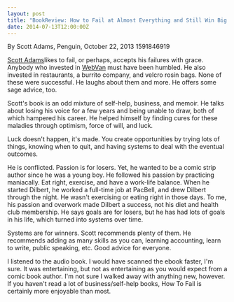 ```yaml
---
layout: post
title: "BookReview: How to Fail at Almost Everything and Still Win Big: Kind of the Story of My Life"
date: 2014-07-13T12:00:00Z
---
```

By Scott Adams, Penguin, October 22, 2013 1591846919

[Scott Adams](http://www.dilbert.com/blog/)likes to fail, or perhaps, accepts his failures with grace.  Anybody
who invested in
[WebVan](http://en.wikipedia.org/wiki/Webvan) must have been humbled.  He also invested in restaurants,
a burrito company, and velcro rosin bags.  None of these were successful.
He laughs about them and more.  He offers some sage advice, too.

Scott's book is an odd mixture of self-help, business, and memoir.  He talks
about losing his voice for a few years and being unable to draw, both of which
hampered his career.  He helped himself by finding cures for these maladies
through optimism, force of will, and luck.

Luck doesn't happen, it's made.  You create opportunities by trying lots
of things, knowing when to quit, and having systems to deal with the
eventual outcomes.

He is conflicted.  Passion is for losers.  Yet, he wanted to be a comic
strip author since he was a young boy.  He followed his passion by
practicing maniacally.  Eat right, exercise, and have a work-life balance.
When he started Dilbert, he worked a full-time job at PacBell, and
drew Dilbert through the night.  He wasn't exercising or eating right
in those days.  To me, his passion and overwork made Dilbert a success,
not his diet and health club membership.  He says goals are for losers,
but he has had lots of goals in his life, which turned into systems over time.

Systems are for winners.  Scott recommends plenty of them.  He recommends
adding as many skills as you can, learning accounting, learn to write, public
speaking, etc.  Good advice for everyone.

I listened to the audio book.  I would have scanned the ebook faster, I'm sure.
It was entertaining, but not as entertaining as you would expect from a
comic book author.  I'm not sure I walked away with anything new, however.
If you haven't read a lot of business/self-help books, How To Fail is
certainly more enjoyable than most.


